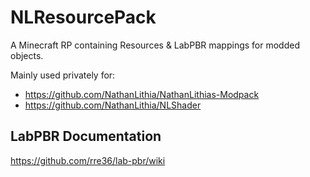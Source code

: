 # NLResourcePack
A Minecraft RP containing Resources &amp; LabPBR mappings for modded objects.

Mainly used privately for:
- https://github.com/NathanLithia/NathanLithias-Modpack
- https://github.com/NathanLithia/NLShader

## LabPBR Documentation
https://github.com/rre36/lab-pbr/wiki
